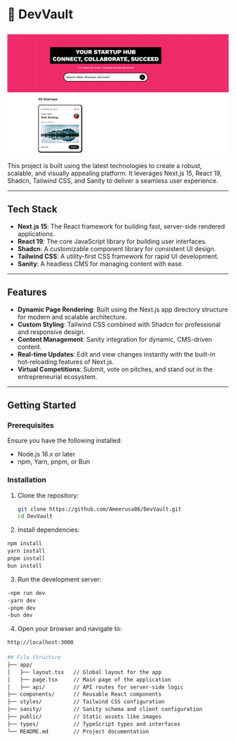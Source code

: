 # 🚀 **DevVault**

![alt text](image.png)

This project is built using the latest technologies to create a robust, scalable, and visually appealing platform. It leverages Next.js 15, React 19, Shadcn, Tailwind CSS, and Sanity to deliver a seamless user experience.

---

## **Tech Stack**
- **Next.js 15**: The React framework for building fast, server-side rendered applications.
- **React 19**: The core JavaScript library for building user interfaces.
- **Shadcn**: A customizable component library for consistent UI design.
- **Tailwind CSS**: A utility-first CSS framework for rapid UI development.
- **Sanity**: A headless CMS for managing content with ease.

---

## **Features**
- **Dynamic Page Rendering**: Built using the Next.js app directory structure for modern and scalable architecture.
- **Custom Styling**: Tailwind CSS combined with Shadcn for professional and responsive design.
- **Content Management**: Sanity integration for dynamic, CMS-driven content.
- **Real-time Updates**: Edit and view changes instantly with the built-in hot-reloading features of Next.js.
- **Virtual Competitions**: Submit, vote on pitches, and stand out in the entrepreneurial ecosystem.

---

## **Getting Started**

### **Prerequisites**
Ensure you have the following installed:
- Node.js 16.x or later
- npm, Yarn, pnpm, or Bun

### **Installation**

1. Clone the repository:
   ```bash
   git clone https://github.com/Ameerusa86/DevVault.git
   cd DevVault
   ```

2. Install dependencies:

```bash
npm install
yarn install
pnpm install
bun install
```

3. Run the development server:

```bash
-npm run dev
-yarn dev
-pnpm dev
-bun dev
```

4. Open your browser and navigate to:

```bash
http://localhost:3000

## File Structure
├── app/
│   ├── layout.tsx   // Global layout for the app
│   ├── page.tsx     // Main page of the application
│   ├── api/         // API routes for server-side logic
├── components/      // Reusable React components
├── styles/          // Tailwind CSS configuration
├── sanity/          // Sanity schema and client configuration
├── public/          // Static assets like images
├── types/           // TypeScript types and interfaces
└── README.md        // Project documentation
